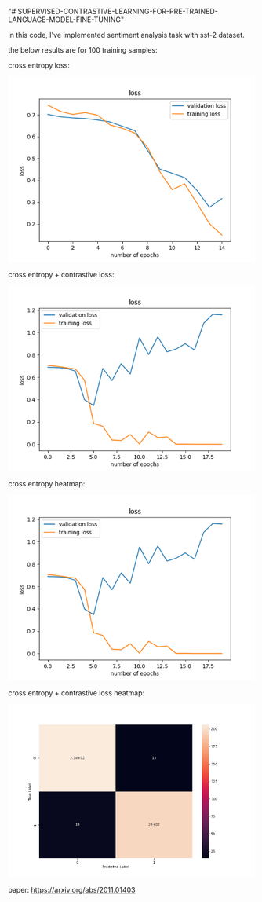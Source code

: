 "# SUPERVISED-CONTRASTIVE-LEARNING-FOR-PRE-TRAINED-LANGUAGE-MODEL-FINE-TUNING" 


in this code, I've implemented sentiment analysis task with sst-2 dataset.

the below results are for 100 training samples:

cross entropy loss:

![My Image](https://github.com/sl-93/SUPERVISED-CONTRASTIVE-LEARNING-FOR-PRE-TRAINED-LANGUAGE-MODEL-FINE-TUNING/blob/main/result/cross%20loss.png)

cross entropy + contrastive loss:

![My Image](https://github.com/sl-93/SUPERVISED-CONTRASTIVE-LEARNING-FOR-PRE-TRAINED-LANGUAGE-MODEL-FINE-TUNING/blob/main/result/cross%2Bcontrastile%20loss.png)


cross entropy heatmap:

![My Image](https://github.com/sl-93/SUPERVISED-CONTRASTIVE-LEARNING-FOR-PRE-TRAINED-LANGUAGE-MODEL-FINE-TUNING/blob/main/result/cross%20heatmap.png)


cross entropy + contrastive loss heatmap:

![My Image](https://github.com/sl-93/SUPERVISED-CONTRASTIVE-LEARNING-FOR-PRE-TRAINED-LANGUAGE-MODEL-FINE-TUNING/blob/main/result/cross%2Bcontrastive%20heatmap.png)



paper:
https://arxiv.org/abs/2011.01403
